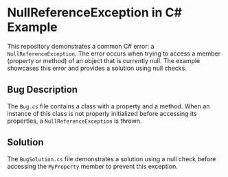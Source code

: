 # NullReferenceException in C# Example

This repository demonstrates a common C# error: a `NullReferenceException`.  The error occurs when trying to access a member (property or method) of an object that is currently null. The example showcases this error and provides a solution using null checks.

## Bug Description
The `Bug.cs` file contains a class with a property and a method. When an instance of this class is not properly initialized before accessing its properties, a `NullReferenceException` is thrown.

## Solution
The `BugSolution.cs` file demonstrates a solution using a null check before accessing the `MyProperty` member to prevent this exception.
